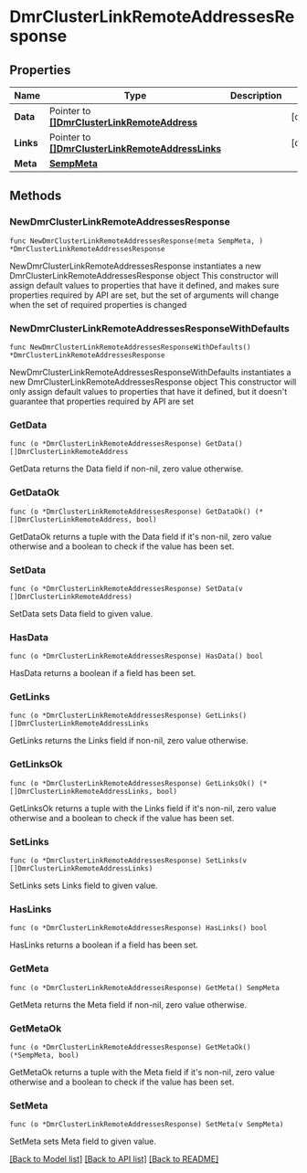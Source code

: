 # DmrClusterLinkRemoteAddressesResponse

## Properties

Name | Type | Description | Notes
------------ | ------------- | ------------- | -------------
**Data** | Pointer to [**[]DmrClusterLinkRemoteAddress**](DmrClusterLinkRemoteAddress.md) |  | [optional] 
**Links** | Pointer to [**[]DmrClusterLinkRemoteAddressLinks**](DmrClusterLinkRemoteAddressLinks.md) |  | [optional] 
**Meta** | [**SempMeta**](SempMeta.md) |  | 

## Methods

### NewDmrClusterLinkRemoteAddressesResponse

`func NewDmrClusterLinkRemoteAddressesResponse(meta SempMeta, ) *DmrClusterLinkRemoteAddressesResponse`

NewDmrClusterLinkRemoteAddressesResponse instantiates a new DmrClusterLinkRemoteAddressesResponse object
This constructor will assign default values to properties that have it defined,
and makes sure properties required by API are set, but the set of arguments
will change when the set of required properties is changed

### NewDmrClusterLinkRemoteAddressesResponseWithDefaults

`func NewDmrClusterLinkRemoteAddressesResponseWithDefaults() *DmrClusterLinkRemoteAddressesResponse`

NewDmrClusterLinkRemoteAddressesResponseWithDefaults instantiates a new DmrClusterLinkRemoteAddressesResponse object
This constructor will only assign default values to properties that have it defined,
but it doesn't guarantee that properties required by API are set

### GetData

`func (o *DmrClusterLinkRemoteAddressesResponse) GetData() []DmrClusterLinkRemoteAddress`

GetData returns the Data field if non-nil, zero value otherwise.

### GetDataOk

`func (o *DmrClusterLinkRemoteAddressesResponse) GetDataOk() (*[]DmrClusterLinkRemoteAddress, bool)`

GetDataOk returns a tuple with the Data field if it's non-nil, zero value otherwise
and a boolean to check if the value has been set.

### SetData

`func (o *DmrClusterLinkRemoteAddressesResponse) SetData(v []DmrClusterLinkRemoteAddress)`

SetData sets Data field to given value.

### HasData

`func (o *DmrClusterLinkRemoteAddressesResponse) HasData() bool`

HasData returns a boolean if a field has been set.

### GetLinks

`func (o *DmrClusterLinkRemoteAddressesResponse) GetLinks() []DmrClusterLinkRemoteAddressLinks`

GetLinks returns the Links field if non-nil, zero value otherwise.

### GetLinksOk

`func (o *DmrClusterLinkRemoteAddressesResponse) GetLinksOk() (*[]DmrClusterLinkRemoteAddressLinks, bool)`

GetLinksOk returns a tuple with the Links field if it's non-nil, zero value otherwise
and a boolean to check if the value has been set.

### SetLinks

`func (o *DmrClusterLinkRemoteAddressesResponse) SetLinks(v []DmrClusterLinkRemoteAddressLinks)`

SetLinks sets Links field to given value.

### HasLinks

`func (o *DmrClusterLinkRemoteAddressesResponse) HasLinks() bool`

HasLinks returns a boolean if a field has been set.

### GetMeta

`func (o *DmrClusterLinkRemoteAddressesResponse) GetMeta() SempMeta`

GetMeta returns the Meta field if non-nil, zero value otherwise.

### GetMetaOk

`func (o *DmrClusterLinkRemoteAddressesResponse) GetMetaOk() (*SempMeta, bool)`

GetMetaOk returns a tuple with the Meta field if it's non-nil, zero value otherwise
and a boolean to check if the value has been set.

### SetMeta

`func (o *DmrClusterLinkRemoteAddressesResponse) SetMeta(v SempMeta)`

SetMeta sets Meta field to given value.



[[Back to Model list]](../README.md#documentation-for-models) [[Back to API list]](../README.md#documentation-for-api-endpoints) [[Back to README]](../README.md)


